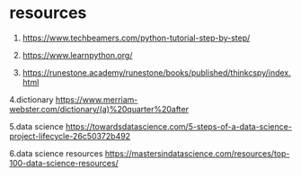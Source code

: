 # resources 

1. https://www.techbeamers.com/python-tutorial-step-by-step/

2. https://www.learnpython.org/

3. https://runestone.academy/runestone/books/published/thinkcspy/index.html


4.dictionary https://www.merriam-webster.com/dictionary/(a)%20quarter%20after




5.data science https://towardsdatascience.com/5-steps-of-a-data-science-project-lifecycle-26c50372b492



6.data science resources https://mastersindatascience.com/resources/top-100-data-science-resources/
